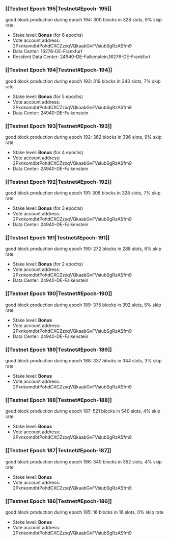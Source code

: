 ### [[Testnet Epoch 195|Testnet#Epoch-195]]
good block production during epoch 194: 300 blocks in 328 slots, 9% skip rate
* Stake level: **Bonus** (for 6 epochs)
* Vote account address: 2PxnkomdbtPohdCXCZzxqVQkaabGvFVsiubSgRzASfm9
* Data Center: 16276-DE-Frankfurt
* Resident Data Center: 24940-DE-Falkenstein,16276-DE-Frankfurt
### [[Testnet Epoch 194|Testnet#Epoch-194]]
good block production during epoch 193: 319 blocks in 340 slots, 7% skip rate
* Stake level: **Bonus** (for 5 epochs)
* Vote account address: 2PxnkomdbtPohdCXCZzxqVQkaabGvFVsiubSgRzASfm9
* Data Center: 24940-DE-Falkenstein
### [[Testnet Epoch 193|Testnet#Epoch-193]]
good block production during epoch 192: 362 blocks in 396 slots, 9% skip rate
* Stake level: **Bonus** (for 4 epochs)
* Vote account address: 2PxnkomdbtPohdCXCZzxqVQkaabGvFVsiubSgRzASfm9
* Data Center: 24940-DE-Falkenstein
### [[Testnet Epoch 192|Testnet#Epoch-192]]
good block production during epoch 191: 308 blocks in 328 slots, 7% skip rate
* Stake level: **Bonus** (for 3 epochs)
* Vote account address: 2PxnkomdbtPohdCXCZzxqVQkaabGvFVsiubSgRzASfm9
* Data Center: 24940-DE-Falkenstein
### [[Testnet Epoch 191|Testnet#Epoch-191]]
good block production during epoch 190: 272 blocks in 288 slots, 6% skip rate
* Stake level: **Bonus** (for 2 epochs)
* Vote account address: 2PxnkomdbtPohdCXCZzxqVQkaabGvFVsiubSgRzASfm9
* Data Center: 24940-DE-Falkenstein
### [[Testnet Epoch 190|Testnet#Epoch-190]]
good block production during epoch 189: 375 blocks in 392 slots, 5% skip rate
* Stake level: **Bonus**
* Vote account address: 2PxnkomdbtPohdCXCZzxqVQkaabGvFVsiubSgRzASfm9
* Data Center: 24940-DE-Falkenstein
### [[Testnet Epoch 189|Testnet#Epoch-189]]
good block production during epoch 188: 337 blocks in 344 slots, 3% skip rate
* Stake level: **Bonus**
* Vote account address: 2PxnkomdbtPohdCXCZzxqVQkaabGvFVsiubSgRzASfm9
### [[Testnet Epoch 188|Testnet#Epoch-188]]
good block production during epoch 187: 521 blocks in 540 slots, 4% skip rate
* Stake level: **Bonus**
* Vote account address: 2PxnkomdbtPohdCXCZzxqVQkaabGvFVsiubSgRzASfm9
### [[Testnet Epoch 187|Testnet#Epoch-187]]
good block production during epoch 186: 340 blocks in 352 slots, 4% skip rate
* Stake level: **Bonus**
* Vote account address: 2PxnkomdbtPohdCXCZzxqVQkaabGvFVsiubSgRzASfm9
### [[Testnet Epoch 186|Testnet#Epoch-186]]
good block production during epoch 185: 16 blocks in 16 slots, 0% skip rate
* Stake level: **Bonus**
* Vote account address: 2PxnkomdbtPohdCXCZzxqVQkaabGvFVsiubSgRzASfm9